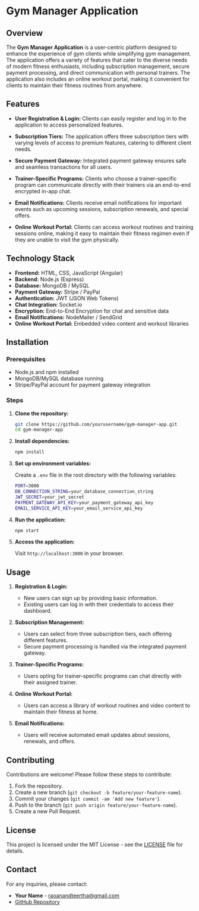 # Gym Manager Application

## Overview

The **Gym Manager Application** is a user-centric platform designed to enhance the experience of gym clients while simplifying gym management. The application offers a variety of features that cater to the diverse needs of modern fitness enthusiasts, including subscription management, secure payment processing, and direct communication with personal trainers. The application also includes an online workout portal, making it convenient for clients to maintain their fitness routines from anywhere.

## Features

- **User Registration & Login:** Clients can easily register and log in to the application to access personalized features.
  
- **Subscription Tiers:** The application offers three subscription tiers with varying levels of access to premium features, catering to different client needs.

- **Secure Payment Gateway:** Integrated payment gateway ensures safe and seamless transactions for all users.

- **Trainer-Specific Programs:** Clients who choose a trainer-specific program can communicate directly with their trainers via an end-to-end encrypted in-app chat.

- **Email Notifications:** Clients receive email notifications for important events such as upcoming sessions, subscription renewals, and special offers.

- **Online Workout Portal:** Clients can access workout routines and training sessions online, making it easy to maintain their fitness regimen even if they are unable to visit the gym physically.

## Technology Stack

- **Frontend:** HTML, CSS, JavaScript (Angular)
- **Backend:** Node.js (Express)
- **Database:** MongoDB / MySQL
- **Payment Gateway:** Stripe / PayPal
- **Authentication:** JWT (JSON Web Tokens)
- **Chat Integration:** Socket.io
- **Encryption:** End-to-End Encryption for chat and sensitive data
- **Email Notifications:** NodeMailer / SendGrid
- **Online Workout Portal:** Embedded video content and workout libraries

## Installation

### Prerequisites

- Node.js and npm installed
- MongoDB/MySQL database running
- Stripe/PayPal account for payment gateway integration

### Steps

1. **Clone the repository:**
   ```bash
   git clone https://github.com/yourusername/gym-manager-app.git
   cd gym-manager-app
   ```

2. **Install dependencies:**
   ```bash
   npm install
   ```

3. **Set up environment variables:**

   Create a `.env` file in the root directory with the following variables:

   ```bash
   PORT=3000
   DB_CONNECTION_STRING=your_database_connection_string
   JWT_SECRET=your_jwt_secret
   PAYMENT_GATEWAY_API_KEY=your_payment_gateway_api_key
   EMAIL_SERVICE_API_KEY=your_email_service_api_key
   ```

4. **Run the application:**
   ```bash
   npm start
   ```

5. **Access the application:**

   Visit `http://localhost:3000` in your browser.

## Usage

1. **Registration & Login:**
   - New users can sign up by providing basic information.
   - Existing users can log in with their credentials to access their dashboard.

2. **Subscription Management:**
   - Users can select from three subscription tiers, each offering different features.
   - Secure payment processing is handled via the integrated payment gateway.

3. **Trainer-Specific Programs:**
   - Users opting for trainer-specific programs can chat directly with their assigned trainer.

4. **Online Workout Portal:**
   - Users can access a library of workout routines and video content to maintain their fitness at home.

5. **Email Notifications:**
   - Users will receive automated email updates about sessions, renewals, and offers.

## Contributing

Contributions are welcome! Please follow these steps to contribute:

1. Fork the repository.
2. Create a new branch (`git checkout -b feature/your-feature-name`).
3. Commit your changes (`git commit -am 'Add new feature'`).
4. Push to the branch (`git push origin feature/your-feature-name`).
5. Create a new Pull Request.

## License

This project is licensed under the MIT License - see the [LICENSE](LICENSE) file for details.

## Contact

For any inquiries, please contact:

- **Your Name** - [raoanandteertha@gmail.com](mailto:raoanandteertha@gmail.com)
- [GitHub Repository](https://github.com/anandteertha/Gym-manager)

